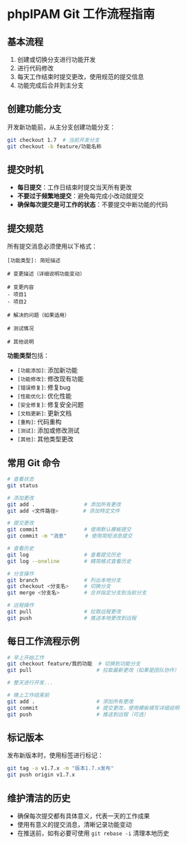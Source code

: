 # phpIPAM Git 工作流程指南

## 基本流程

1. 创建或切换分支进行功能开发
2. 进行代码修改
3. 每天工作结束时提交更改，使用规范的提交信息
4. 功能完成后合并到主分支

## 创建功能分支

开发新功能前，从主分支创建功能分支：

```bash
git checkout 1.7  # 当前开发分支
git checkout -b feature/功能名称
```

## 提交时机

- **每日提交**：工作日结束时提交当天所有更改
- **不要过于频繁地提交**：避免每完成小改动就提交
- **确保每次提交是可工作的状态**：不要提交中断功能的代码

## 提交规范

所有提交消息必须使用以下格式：

```
[功能类型]: 简短描述

# 变更描述（详细说明功能变动）

# 变更内容
- 项目1
- 项目2

# 解决的问题（如果适用）

# 测试情况

# 其他说明
```

**功能类型**包括：
- `[功能添加]`: 添加新功能
- `[功能修改]`: 修改现有功能
- `[错误修复]`: 修复bug
- `[性能优化]`: 优化性能
- `[安全修复]`: 修复安全问题
- `[文档更新]`: 更新文档
- `[重构]`: 代码重构
- `[测试]`: 添加或修改测试
- `[其他]`: 其他类型更改

## 常用 Git 命令

```bash
# 查看状态
git status

# 添加更改
git add .                # 添加所有更改
git add <文件路径>        # 添加特定文件

# 提交更改
git commit               # 使用默认模板提交
git commit -m "消息"      # 使用简短消息提交

# 查看历史
git log                  # 查看提交历史
git log --oneline        # 精简格式查看历史

# 分支操作
git branch               # 列出本地分支
git checkout <分支名>     # 切换分支
git merge <分支名>        # 合并指定分支到当前分支

# 远程操作
git pull                 # 拉取远程更改
git push                 # 推送本地更改到远程
```

## 每日工作流程示例

```bash
# 早上开始工作
git checkout feature/我的功能  # 切换到功能分支
git pull                     # 拉取最新更改（如果是团队协作）

# 整天进行开发...

# 晚上工作结束前
git add .                    # 添加所有更改
git commit                   # 提交更改，使用模板填写详细说明
git push                     # 推送到远程（可选）
```

## 标记版本

发布新版本时，使用标签进行标记：

```bash
git tag -a v1.7.x -m "版本1.7.x发布"
git push origin v1.7.x
```

## 维护清洁的历史

- 确保每次提交都有具体意义，代表一天的工作成果
- 使用有意义的提交消息，清晰记录功能变动
- 在推送前，如有必要可使用 `git rebase -i` 清理本地历史 